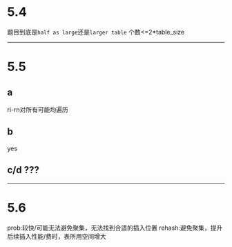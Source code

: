 # 5.4
题目到底是`half as large`还是`larger table`
个数<=2*table_size

------
# 5.5
## a
ri-rn对所有可能均遍历
## b
yes
## c/d ???

------
# 5.6
prob:较快/可能无法避免聚集，无法找到合适的插入位置
rehash:避免聚集，提升后续插入性能/费时，表所用空间增大

